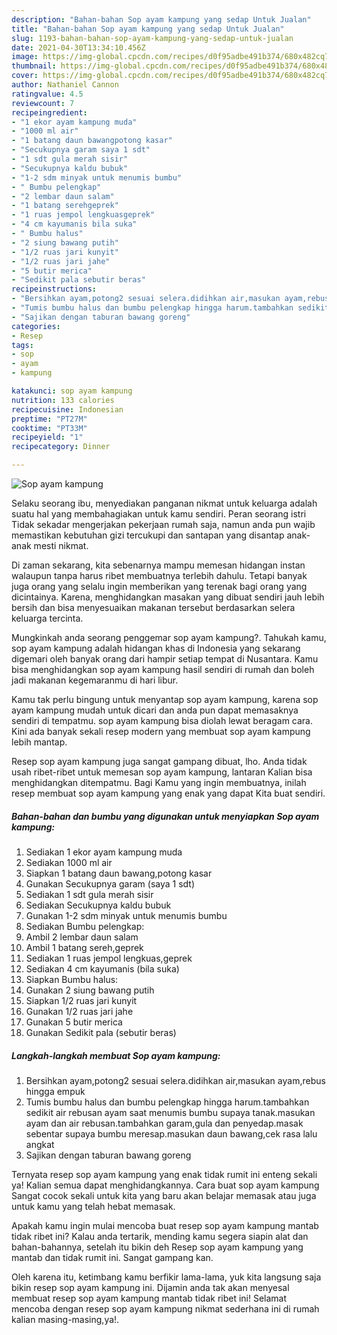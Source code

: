 ```yaml
---
description: "Bahan-bahan Sop ayam kampung yang sedap Untuk Jualan"
title: "Bahan-bahan Sop ayam kampung yang sedap Untuk Jualan"
slug: 1193-bahan-bahan-sop-ayam-kampung-yang-sedap-untuk-jualan
date: 2021-04-30T13:34:10.456Z
image: https://img-global.cpcdn.com/recipes/d0f95adbe491b374/680x482cq70/sop-ayam-kampung-foto-resep-utama.jpg
thumbnail: https://img-global.cpcdn.com/recipes/d0f95adbe491b374/680x482cq70/sop-ayam-kampung-foto-resep-utama.jpg
cover: https://img-global.cpcdn.com/recipes/d0f95adbe491b374/680x482cq70/sop-ayam-kampung-foto-resep-utama.jpg
author: Nathaniel Cannon
ratingvalue: 4.5
reviewcount: 7
recipeingredient:
- "1 ekor ayam kampung muda"
- "1000 ml air"
- "1 batang daun bawangpotong kasar"
- "Secukupnya garam saya 1 sdt"
- "1 sdt gula merah sisir"
- "Secukupnya kaldu bubuk"
- "1-2 sdm minyak untuk menumis bumbu"
- " Bumbu pelengkap"
- "2 lembar daun salam"
- "1 batang serehgeprek"
- "1 ruas jempol lengkuasgeprek"
- "4 cm kayumanis bila suka"
- " Bumbu halus"
- "2 siung bawang putih"
- "1/2 ruas jari kunyit"
- "1/2 ruas jari jahe"
- "5 butir merica"
- "Sedikit pala sebutir beras"
recipeinstructions:
- "Bersihkan ayam,potong2 sesuai selera.didihkan air,masukan ayam,rebus hingga empuk"
- "Tumis bumbu halus dan bumbu pelengkap hingga harum.tambahkan sedikit air rebusan ayam saat menumis bumbu supaya tanak.masukan ayam dan air rebusan.tambahkan garam,gula dan penyedap.masak sebentar supaya bumbu meresap.masukan daun bawang,cek rasa lalu angkat"
- "Sajikan dengan taburan bawang goreng"
categories:
- Resep
tags:
- sop
- ayam
- kampung

katakunci: sop ayam kampung 
nutrition: 133 calories
recipecuisine: Indonesian
preptime: "PT27M"
cooktime: "PT33M"
recipeyield: "1"
recipecategory: Dinner

---
```



![Sop ayam kampung](https://img-global.cpcdn.com/recipes/d0f95adbe491b374/680x482cq70/sop-ayam-kampung-foto-resep-utama.jpg)

Selaku seorang ibu, menyediakan panganan nikmat untuk keluarga adalah suatu hal yang membahagiakan untuk kamu sendiri. Peran seorang istri Tidak sekadar mengerjakan pekerjaan rumah saja, namun anda pun wajib memastikan kebutuhan gizi tercukupi dan santapan yang disantap anak-anak mesti nikmat.

Di zaman  sekarang, kita sebenarnya mampu memesan hidangan instan walaupun tanpa harus ribet membuatnya terlebih dahulu. Tetapi banyak juga orang yang selalu ingin memberikan yang terenak bagi orang yang dicintainya. Karena, menghidangkan masakan yang dibuat sendiri jauh lebih bersih dan bisa menyesuaikan makanan tersebut berdasarkan selera keluarga tercinta. 



Mungkinkah anda seorang penggemar sop ayam kampung?. Tahukah kamu, sop ayam kampung adalah hidangan khas di Indonesia yang sekarang digemari oleh banyak orang dari hampir setiap tempat di Nusantara. Kamu bisa menghidangkan sop ayam kampung hasil sendiri di rumah dan boleh jadi makanan kegemaranmu di hari libur.

Kamu tak perlu bingung untuk menyantap sop ayam kampung, karena sop ayam kampung mudah untuk dicari dan anda pun dapat memasaknya sendiri di tempatmu. sop ayam kampung bisa diolah lewat beragam cara. Kini ada banyak sekali resep modern yang membuat sop ayam kampung lebih mantap.

Resep sop ayam kampung juga sangat gampang dibuat, lho. Anda tidak usah ribet-ribet untuk memesan sop ayam kampung, lantaran Kalian bisa menghidangkan ditempatmu. Bagi Kamu yang ingin membuatnya, inilah resep membuat sop ayam kampung yang enak yang dapat Kita buat sendiri.

<!--inarticleads1-->

##### Bahan-bahan dan bumbu yang digunakan untuk menyiapkan Sop ayam kampung:

1. Sediakan 1 ekor ayam kampung muda
1. Sediakan 1000 ml air
1. Siapkan 1 batang daun bawang,potong kasar
1. Gunakan Secukupnya garam (saya 1 sdt)
1. Sediakan 1 sdt gula merah sisir
1. Sediakan Secukupnya kaldu bubuk
1. Gunakan 1-2 sdm minyak untuk menumis bumbu
1. Sediakan  Bumbu pelengkap:
1. Ambil 2 lembar daun salam
1. Ambil 1 batang sereh,geprek
1. Sediakan 1 ruas jempol lengkuas,geprek
1. Sediakan 4 cm kayumanis (bila suka)
1. Siapkan  Bumbu halus:
1. Gunakan 2 siung bawang putih
1. Siapkan 1/2 ruas jari kunyit
1. Gunakan 1/2 ruas jari jahe
1. Gunakan 5 butir merica
1. Gunakan Sedikit pala (sebutir beras)




<!--inarticleads2-->

##### Langkah-langkah membuat Sop ayam kampung:

1. Bersihkan ayam,potong2 sesuai selera.didihkan air,masukan ayam,rebus hingga empuk
1. Tumis bumbu halus dan bumbu pelengkap hingga harum.tambahkan sedikit air rebusan ayam saat menumis bumbu supaya tanak.masukan ayam dan air rebusan.tambahkan garam,gula dan penyedap.masak sebentar supaya bumbu meresap.masukan daun bawang,cek rasa lalu angkat
1. Sajikan dengan taburan bawang goreng




Ternyata resep sop ayam kampung yang enak tidak rumit ini enteng sekali ya! Kalian semua dapat menghidangkannya. Cara buat sop ayam kampung Sangat cocok sekali untuk kita yang baru akan belajar memasak atau juga untuk kamu yang telah hebat memasak.

Apakah kamu ingin mulai mencoba buat resep sop ayam kampung mantab tidak ribet ini? Kalau anda tertarik, mending kamu segera siapin alat dan bahan-bahannya, setelah itu bikin deh Resep sop ayam kampung yang mantab dan tidak rumit ini. Sangat gampang kan. 

Oleh karena itu, ketimbang kamu berfikir lama-lama, yuk kita langsung saja bikin resep sop ayam kampung ini. Dijamin anda tak akan menyesal membuat resep sop ayam kampung mantab tidak ribet ini! Selamat mencoba dengan resep sop ayam kampung nikmat sederhana ini di rumah kalian masing-masing,ya!.


